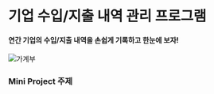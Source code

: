 기업 수입/지출 내역 관리 프로그램
=========================
#### 연간 기업의 수입/지출 내역을 손쉽게 기록하고 한눈에 보자!
![가계부](https://lh3.googleusercontent.com/proxy/5wKJ4jx3kOW714V9SIhelI8uYPKTHMNiTybkrYNNxmIACAXimfajxR-YDptHzx04RzDAM0r4Q1-RzgbZEzj7ZxJQVVth1P175lrXGIIO3aa4wpfPLLoNuQv56a9LX7Sv5QrTlTzez44rTyzGQA)

### Mini Project 주제
